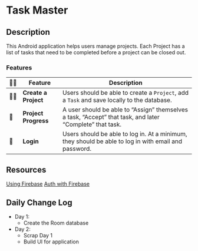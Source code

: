 # Task Master
## Description
This Android application helps users manage projects. Each Project has a list of tasks that need to be completed before a project can be closed out.
### Features

:ok_woman: | Feature | Description
--- |---- | ----
:woman_shrugging: | **Create a Project** | Users should be able to create a `Project`, add a `Task` and save locally to the database.
:no_good: | **Project Progress** | A user should be able to “Assign” themselves a task, “Accept” that task, and later “Complete” that task.
 :no_good: | **Login** | Users should be able to log in. At a minimum, they should be able to log in with email and password.

## Resources
[Using Firebase](https://firebase.google.com/docs/android/setup)
[Auth with Firebase](https://firebase.google.com/docs/auth/?utm_source=studio)


## Daily Change Log
- Day 1:
    - Create the Room database
- Day 2:
    - Scrap Day 1
    - Build UI for application
